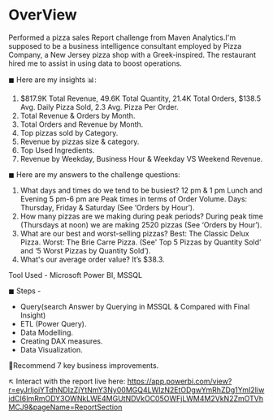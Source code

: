 # OverView
Performed a pizza sales Report challenge from Maven Analytics.I'm supposed to be a business intelligence consultant employed by Pizza Company, a New Jersey pizza shop with a Greek-inspired. The restaurant hired me to assist in using data to boost operations.

◼ Here are my insights 📊:
1) $817.9K Total Revenue, 49.6K Total Quantity, 21.4K Total Orders, $138.5 Avg. Daily Pizza Sold, 2.3 Avg. Pizza Per Order.
2) Total Revenue & Orders by Month.
3) Total Orders and Revenue by Month.
4) Top pizzas sold by Category.
5) Revenue by pizzas size & category.
6) Top Used Ingredients.
7) Revenue by Weekday, Business Hour & Weekday VS Weekend Revenue.

◼ Here are my answers to the challenge questions:
1) What days and times do we tend to be busiest? 12 pm & 1 pm Lunch and Evening 5 pm-6 pm are Peak times in terms of Order Volume. Days: Thursday, Friday & Saturday (See ‘Orders by Hour’).
2) How many pizzas are we making during peak periods? During peak time (Thursdays at noon) we are making 2520 pizzas (See ‘Orders by Hour’).
3) What are our best and worst-selling pizzas? Best: The Classic Delux Pizza. Worst: The Brie Carre Pizza. (See' Top 5 Pizzas by Quantity Sold’ and ‘5 Worst Pizzas by Quantity Sold’).
4) What's our average order value? It’s $38.3.

Tool Used - Microsoft Power BI, MSSQL

◼ Steps -
- Query(search Answer by Querying in MSSQL & Compared with Final Insight)
- ETL (Power Query).
- Data Modelling.
- Creating DAX measures.
- Data Visualization.

🔑Recommend 7 key business improvements.

↖ Interact with the report live here: https://app.powerbi.com/view?r=eyJrIjoiYTdhNDIzZjYtNmY3Ny00MGQ4LWIzN2EtODgwYmRhZDg1YmI2IiwidCI6ImRmODY3OWNkLWE4MGUtNDVkOC05OWFjLWM4M2VkN2ZmOTVhMCJ9&pageName=ReportSection
